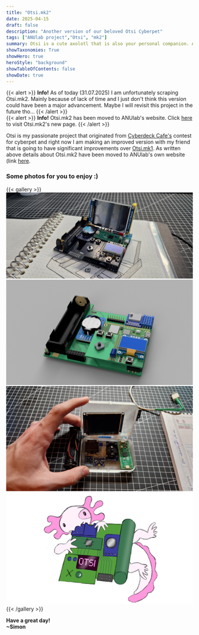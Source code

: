 ```yaml
---
title: "Otsi.mk2"
date: 2025-04-15
draft: false
description: "Another version of our beloved Otsi Cyberpet"
tags: ["ANUlab project","Otsi", "mk2"]
summary: Otsi is a cute axolotl that is also your personal companion. All in a compact form so you can keep her with you all the time. (Info - This project has unfortunately been scraped...)
showTaxonomies: True
showHero: true
heroStyle: "background"
showTableOfContents: false
showDate: true
---
```


{{< alert >}}
**Info!** As of today (31.07.2025) I am unfortunately scraping Otsi.mk2. Mainly because of lack of time and I just don't think this version could have been a major advancement. Maybe I will revisit this project in the future tho...
{{< /alert >}}
<br>
{{< alert >}}
**Info!** Otsi.mk2 has been moved to ANUlab's website. Click [here](https://anulab.glinek.tech/projects/otsi.mk2/otsi-info/) to visit Otsi.mk2's new page.
{{< /alert >}}

Otsi is my passionate project that originated from [Cyberdeck Cafe's](https://cyberdeck.cafe/) contest for cyberpet and right now I am making an improved version with my friend that is going to have significant improvements over [Otsi.mk1](/projects/Otsi). As written above details about Otsi.mk2 have been moved to ANUlab's own website (link [here](https://anulab.glinek.tech/projects/otsi.mk2/otsi-info/).

### Some photos for you to enjoy :)
{{< gallery >}}
  <img src="photos/20250519_103801.jpg" class="grid-w40" />
  <img src="photos/render1-aspectRatio_16-9.png" class="grid-w40" />
  <img src="photos/rev2 concept.jpg" class="grid-w40" />
  <img src="photos/fixedSizeOtsi_v2.png" class="grid-w40" />
{{< /gallery >}}

**Have a great day!**   
**~Simon**